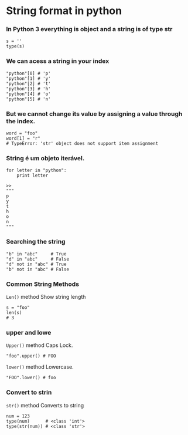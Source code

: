 # String format in python

### In Python 3 everything is object and a string is of type str
```
s = ''
type(s)
```

### We can acess a string in your index
```
"python"[0] # 'p'
"python"[1] # 'y'
"python"[2] # 't'
"python"[3] # 'h'
"python"[4] # 'o'
"python"[5] # 'n'
```

### But we cannot change its value by assigning a value through the index.
```
word = "foo"
word[1] = "r"
# TypeError: 'str' object does not support item assignment
```
### String é um objeto iterável.

```
for letter in "python":
    print letter

>>
"""
p
y
t
h
o
n
"""
```

### Searching the string
```
"b" in "abc"     # True
"d" in "abc"     # False
"d" not in "abc" # True
"b" not in "abc" # False
```
### Common String Methods

`Len()` method
Show string length

```
s = "foo"
len(s)
# 3
```

### upper and lowe
`Upper()` method
Caps Lock.

```"foo".upper() # FOO```


`lower()` method
Lowercase.

```"FOO".lower() # foo```

### Convert to strin
`str()` method
Converts to string

```
num = 123
type(num)      # <class 'int'>
type(str(num)) # <class 'str'>
```
